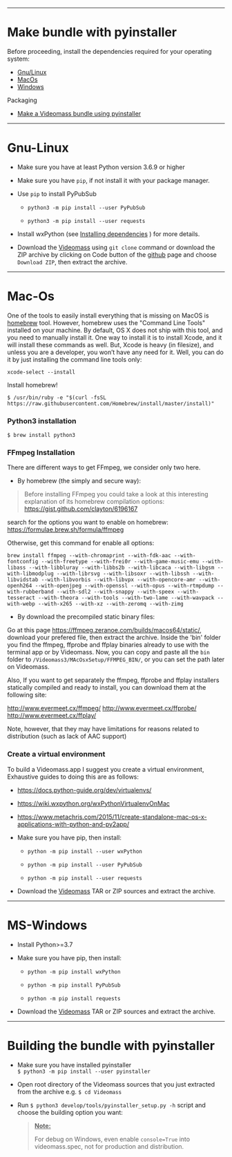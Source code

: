 -----------------
# Make bundle with pyinstaller

Before proceeding, install the dependencies required for your operating system:   
- [Gnu/Linux](#gnu-linux)
- [MacOs](#mac-os)
- [Windows](#ms-windows)

Packaging    
- [Make a Videomass bundle using pyinstaller](#building-the-bundle-with-pyinstaller)

-----------------
# Gnu-Linux

- Make sure you have at least Python version 3.6.9 or higher

- Make sure you have `pip`, if not install it with your package manager.

- Use `pip` to install PyPubSub
   - `python3 -m pip install --user PyPubSub`
   
   - `python3 -m pip install --user requests`

- Install wxPython (see [Installing dependencies](https://github.com/jeanslack/Videomass/wiki/Installing-dependencies) )
for more details.

- Download the [Videomass](https://github.com/jeanslack/Videomass) using 
`git clone` command or download the ZIP archive by clicking on Code button 
of the [github]((https://github.com/jeanslack/Videomass)) page and choose 
`Download ZIP`, then extract the archive. 

-----------------
# Mac-Os

One of the tools to easily install everything that is missing on MacOS is
[homebrew](https://brew.sh/) tool. However, homebrew uses the "Command Line Tools"
installed on your machine. By default, OS X does not ship with this tool, and you
need to manually install it. One way to install it is to install Xcode, and it
will install these commands as well. But, Xcode is heavy (in filesize), and
unless you are a developer, you won’t have any need for it. Well, you can do it
by just installing the command line tools only:
```
xcode-select --install
```
Install homebrew!
```
$ /usr/bin/ruby -e "$(curl -fsSL https://raw.githubusercontent.com/Homebrew/install/master/install)"
```
### Python3 installation
```
$ brew install python3
```

### FFmpeg Installation

There are different ways to get FFmpeg, we consider only two here.

- By homebrew (the simply and secure way):
> Before installing FFmpeg you could take a look at this interesting explanation
of its homebrew compilation options: <https://gist.github.com/clayton/6196167>

search for the options you want to enable on homebrew:
<https://formulae.brew.sh/formula/ffmpeg>

Otherwise, get this command for enable all options:
```
brew install ffmpeg --with-chromaprint --with-fdk-aac --with-fontconfig --with-freetype --with-frei0r --with-game-music-emu --with-libass --with-libbluray --with-libbs2b --with-libcaca --with-libgsm --with-libmodplug --with-librsvg --with-libsoxr --with-libssh --with-libvidstab --with-libvorbis --with-libvpx --with-opencore-amr --with-openh264 --with-openjpeg --with-openssl --with-opus --with-rtmpdump --with-rubberband --with-sdl2 --with-snappy --with-speex --with-tesseract --with-theora --with-tools --with-two-lame --with-wavpack --with-webp --with-x265 --with-xz --with-zeromq --with-zimg
```
- By download the precompiled static binary files:

Go at this page <https://ffmpeg.zeranoe.com/builds/macos64/static/>, download
your prefered file, then extract the archive. Inside the 'bin' folder you find
the ffmpeg, ffprobe and ffplay binaries already to use with the terminal app or
by Videomass. Now, you can copy and paste all the `bin` folder to
`/Videomass3/MAcOsxSetup/FFMPEG_BIN/`, or you can set the path later on Videomass.

Also, If you want to get separately the ffmpeg, ffprobe and ffplay installers
statically compiled and ready to install, you can download them at the following site:

<http://www.evermeet.cx/ffmpeg/>
<http://www.evermeet.cx/ffprobe/>
<http://www.evermeet.cx/ffplay/>

Note, however, that they may have limitations for reasons related to distribution
(such as lack of AAC support)

### Create a virtual environment
To build a Videomass.app I suggest you create a virtual environment, Exhaustive
guides to doing this are as follows:   
- <https://docs.python-guide.org/dev/virtualenvs/>
- <https://wiki.wxpython.org/wxPythonVirtualenvOnMac>
- <https://www.metachris.com/2015/11/create-standalone-mac-os-x-applications-with-python-and-py2app/>

- Make sure you have pip, then install:
   - `python -m pip install --user wxPython`
   
   - `python -m pip install --user PyPubSub`
   
   - `python -m pip install --user requests`

- Download the [Videomass](https://github.com/jeanslack/Videomass) TAR or ZIP
sources and extract the archive.

-----------------
# MS-Windows

- Install Python>=3.7

- Make sure you have pip, then install:
   - `python -m pip install wxPython`

   - `python -m pip install PyPubSub`
   
   - `python -m pip install requests`

- Download the [Videomass](https://github.com/jeanslack/Videomass) TAR or ZIP
sources and extract the archive.

-----------------
# Building the bundle with pyinstaller 

- Make sure you have installed pyinstaller    
`$ python3 -m pip install --user pyinstaller`   

- Open root directory of the Videomass sources that you just extracted 
from the archive  e.g. `$ cd Videomass`

- Run `$ python3 develop/tools/pyinstaller_setup.py -h` script and choose the 
building option you want:   

    > <ins>**Note:**</ins>
    >
    > For debug on Windows, even enable `console=True` into videomass.spec, not for
    > production and distribution.
